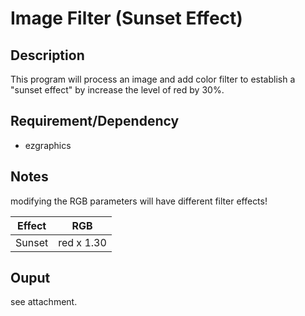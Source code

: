 # Image Filter (Sunset Effect)

## Description
This program will process an image and add color filter to establish a "sunset effect" by increase the level of red by 30%.

## Requirement/Dependency
- ezgraphics

## Notes
modifying the RGB parameters will have different filter effects!

|Effect|RGB|
|---|---|
|Sunset|red x 1.30|

## Ouput
see attachment.
